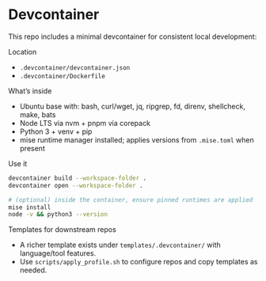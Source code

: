 # Devcontainer

This repo includes a minimal devcontainer for consistent local development:

Location
- `.devcontainer/devcontainer.json`
- `.devcontainer/Dockerfile`

What’s inside
- Ubuntu base with: bash, curl/wget, jq, ripgrep, fd, direnv, shellcheck, make, bats
- Node LTS via nvm + pnpm via corepack
- Python 3 + venv + pip
- mise runtime manager installed; applies versions from `.mise.toml` when present

Use it
```bash
devcontainer build --workspace-folder .
devcontainer open --workspace-folder .

# (optional) inside the container, ensure pinned runtimes are applied
mise install
node -v && python3 --version
```

Templates for downstream repos
- A richer template exists under `templates/.devcontainer/` with language/tool features.
- Use `scripts/apply_profile.sh` to configure repos and copy templates as needed.

